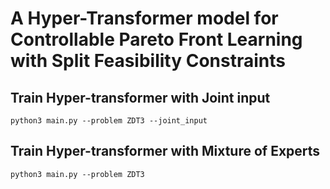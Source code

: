 # A Hyper-Transformer model for Controllable Pareto Front Learning with Split Feasibility Constraints

## Train Hyper-transformer with Joint input
```
python3 main.py --problem ZDT3 --joint_input 
```

## Train Hyper-transformer with Mixture of Experts
```
python3 main.py --problem ZDT3
```